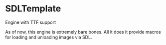 # SDLTemplate
Engine with TTF support

As of now, this engine is extremely bare bones. All it does it provide macros for loading and unloading images via SDL.
